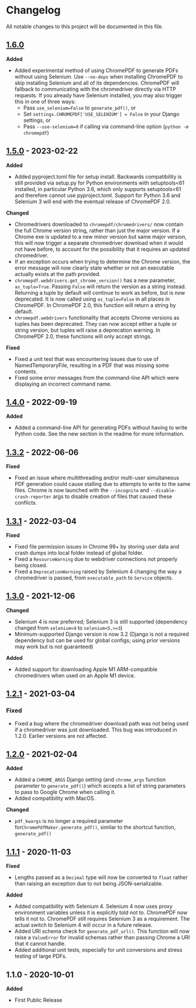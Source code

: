 # Changelog

All notable changes to this project will be documented in this file.

## [1.6.0](https://github.com/imsweb/django-chromepdf/tree/1.6.0)

**Added**

- Added experimental method of using ChromePDF to generate PDFs without using Selenium. Use `--no-deps` when installing ChromePDF to skip installing Selenium and all of its dependencies. ChromePDF will fallback to communicating with the chromedriver directly via HTTP requests. If you already have Selenium installed, you may also trigger this in one of three ways:
  - Pass `use_selenium=False` to `generate_pdf()`, or
  - Set `settings.CHROMEPDF['USE_SELENIUM'] = False` in your Django settings, or
  - Pass `--use-selenium=0` if calling via command-line option (`python -m chromepdf`)

## [1.5.0](https://github.com/imsweb/django-chromepdf/tree/1.5.0) - 2023-02-22

**Added**

- Added pyproject.toml file for setup install. Backwards compatibility is still provided via setup.py for Python environments with setuptools<61 installed, in particular Python 3.6, which only supports setuptools<61 and therefore cannot use pyproject.toml. Support for Python 3.6 and Selenium 3 will end with the eventual release of ChromePDF 2.0.

**Changed**

- Chromedrivers downloaded to `chromepdf/chromedrivers/` now contain the full Chrome version string, rather than just the major version. If a Chrome exe is updated to a new minor version but same major version, this will now trigger a separate chromedriver download when it would not have before, to account for the possibility that it requires an updated chromedriver.
- If an exception occurs when trying to determine the Chrome version, the error message will now clearly state whether or not an executable actually exists at the path provided.
- `chromepdf.webdrivers.get_chrome_version()` has a new parameter, `as_tuple=True`. Passing `False` will return the version as a string instead. Returning a tuple by default will continue to work as before, but is now deprecated. It is now called using `as_tuple=False` in all places in ChromePDF. In ChromePDF 2.0, this function will return a string by default.
- `chromepdf.webdrivers` functionality that accepts Chrome versions as tuples has been deprecated. They can now accept either a tuple or string version, but tuples will raise a deprecation warning. In ChromePDF 2.0, these functions will only accept strings.

**Fixed**

- Fixed a unit test that was encountering issues due to use of NamedTemporaryFile, resulting in a PDF that was missing some contents.
- Fixed some error messages from the command-line API which were displaying an incorrect command name.

## [1.4.0](https://github.com/imsweb/django-chromepdf/tree/1.4.0) - 2022-09-19

**Added**

- Added a command-line API for generating PDFs without having to write Python code. See the new section in the readme for more information.


## [1.3.2](https://github.com/imsweb/django-chromepdf/tree/1.3.2) - 2022-06-06

**Fixed**

- Fixed an issue where multithreading and/or multi-user simultaneous PDF generation could cause stalling due to attempts to write to the same files. Chrome is now launched with the `--incognito` and `--disable-crash-reporter` args to disable creation of files that caused these conflicts.


## [1.3.1](https://github.com/imsweb/django-chromepdf/tree/1.3.1) - 2022-03-04

**Fixed**

- Fixed file permission issues in Chrome 99+ by storing user data and crash dumps into local folder instead of global folder.
- Fixed a `ResourceWarning` due to webdriver connections not properly being closed.
- Fixed a `DeprecationWarning` raised by Selenium 4 changing the way a chromedriver is passed, from `executable_path` to `Service` objects.


## [1.3.0](https://github.com/imsweb/django-chromepdf/tree/1.3.0) - 2021-12-06

**Changed**

- Selenium 4 is now preferred; Selenium 3 is still supported (dependency changed from `selenium<4` to `selenium<5,>=3`)
- Minimum-supported Django version is now 3.2 (Django is not a required dependency but can be used for global configs; using prior versions may work but is not guaranteed)

**Added**

- Added support for downloading Apple M1 ARM-compatible chromedrivers when used on an Apple M1 device.


## [1.2.1](https://github.com/imsweb/django-chromepdf/tree/1.2.1) - 2021-03-04

### Fixed

- Fixed a bug where the chromedriver download path was not being used if a chromedriver was just downloaded. This bug was introduced in 1.2.0. Earlier versions are not affected.


## [1.2.0](https://github.com/imsweb/django-chromepdf/tree/1.2.0) - 2021-02-04

**Added**

- Added a `CHROME_ARGS` Django setting (and `chrome_args` function parameter to `generate_pdf()`) which accepts a list of string parameters to pass to Google Chrome when calling it.
- Added compatibility with MacOS.

**Changed**

- `pdf_kwargs` is no longer a required parameter for`ChromePdfMaker.generate_pdf()`, similar to the shortcut function, `generate_pdf()`


## [1.1.1](https://github.com/imsweb/django-chromepdf/tree/1.1.1) - 2020-11-03

**Fixed**

- Lengths passed as a `Decimal` type will now be converted to `float` rather than raising an exception due to not being JSON-serializable.

**Added**

- Added compatibility with Selenium 4. Selenium 4 now uses proxy environment variables unless it is explicitly told not to. ChromePDF now tells it not to. ChromePDF still requires Selenium 3 as a requirement. The actual switch to Selenium 4 will occur in a future release.
- Added URI schema check for `generate_pdf_url()`. This function will now raise a `ValueError` for invalid schemas rather than passing Chrome a URI that it cannot handle.
- Added additional unit tests, especially for unit conversions and stress testing of large PDFs.


## 1.1.0 - 2020-10-01

**Added**

- First Public Release

